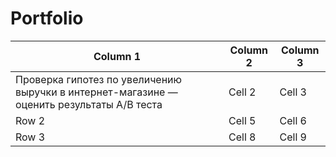 # Portfolio
| Column 1 | Column 2 | Column 3 |
|----------|----------|----------|
| Проверка гипотез по увеличению выручки в интернет-магазине — оценить результаты A/B теста    | Cell 2   | Cell 3   |
| Row 2    | Cell 5   | Cell 6   |
| Row 3    | Cell 8   | Cell 9   |
